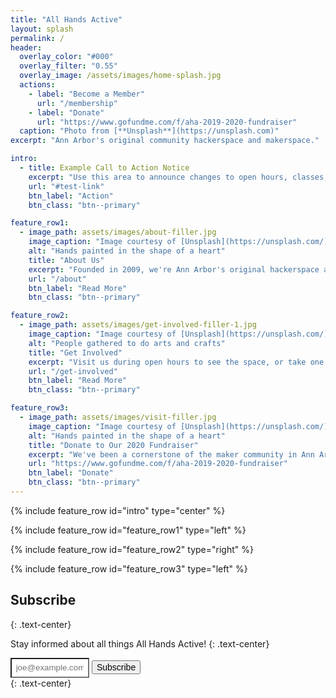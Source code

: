 ```yaml
---
title: "All Hands Active"
layout: splash
permalink: /
header:
  overlay_color: "#000"
  overlay_filter: "0.55"
  overlay_image: /assets/images/home-splash.jpg
  actions:
    - label: "Become a Member"
      url: "/membership"
    - label: "Donate"
      url: "https://www.gofundme.com/f/aha-2019-2020-fundraiser"
  caption: "Photo from [**Unsplash**](https://unsplash.com)"
excerpt: "Ann Arbor's original community hackerspace and makerspace."

intro:
  - title: Example Call to Action Notice
    excerpt: "Use this area to announce changes to open hours, classes, events, etc. Remove button if not needed, or use to link to fundraisers, meetup events, etc."
    url: "#test-link"
    btn_label: "Action"
    btn_class: "btn--primary"

feature_row1:
  - image_path: assets/images/about-filler.jpg
    image_caption: "Image courtesy of [Unsplash](https://unsplash.com/)"
    alt: "Hands painted in the shape of a heart"
    title: "About Us"
    excerpt: "Founded in 2009, we're Ann Arbor's original hackerspace and makerspace. We're a welcoming community of makers, committed to making our space and tools a valuable community resource."
    url: "/about"
    btn_label: "Read More"
    btn_class: "btn--primary"

feature_row2:
  - image_path: assets/images/get-involved-filler-1.jpg
    image_caption: "Image courtesy of [Unsplash](https://unsplash.com/)"
    alt: "People gathered to do arts and crafts"
    title: "Get Involved"
    excerpt: "Visit us during open hours to see the space, or take one of our many classes! We also have volunteering opportunities, and are always accepting new members."
    url: "/get-involved"
    btn_label: "Read More"
    btn_class: "btn--primary"

feature_row3:
  - image_path: assets/images/visit-filler.jpg
    image_caption: "Image courtesy of [Unsplash](https://unsplash.com/)"
    alt: "Hands painted in the shape of a heart"
    title: "Donate to Our 2020 Fundraiser"
    excerpt: "We've been a cornerstone of the maker community in Ann Arbor since 2009, and want to continue being an important community resource long into the future. But we need your support! You will feel good knowing you are helping us provide education for the community, and helping us keep our tools accessible for anyone that needs them."
    url: "https://www.gofundme.com/f/aha-2019-2020-fundraiser"
    btn_label: "Donate"
    btn_class: "btn--primary"
---
```


{% include feature_row id="intro" type="center" %}

{% include feature_row id="feature_row1" type="left" %}

{% include feature_row id="feature_row2" type="right" %}

{% include feature_row id="feature_row3" type="left" %}

## Subscribe
{: .text-center}

Stay informed about all things All Hands Active!
{: .text-center}

<div>
  <input type="text" name="email" id="email" placeholder="joe@example.com" aria-labelledby="searchbutton" style="width: 25%; background-color: #fff; padding:.5em">
  <button class="btn btn--primary" style="font-size: 1em">Subscribe</button>
</div>
{: .text-center}
